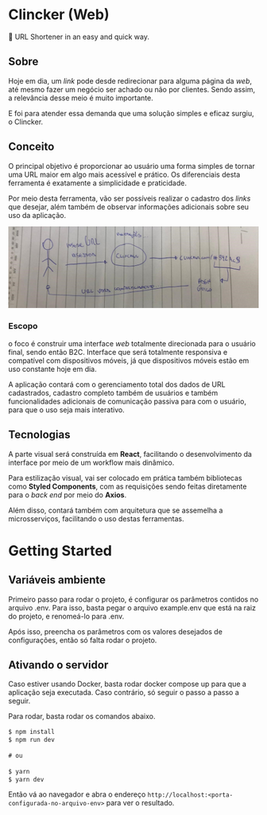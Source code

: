 # Clincker (Web)
🔗 URL Shortener in an easy and quick way.

## Sobre

Hoje em dia, um _link_ pode desde redirecionar para alguma página da _web_, até mesmo fazer um negócio ser achado ou não por clientes. Sendo assim, a relevância desse meio é muito importante.

E foi para atender essa demanda que uma solução simples e eficaz surgiu, o Clincker.

## Conceito

O principal objetivo é proporcionar ao usuário uma forma simples de tornar uma URL maior em algo mais acessível e prático. Os diferenciais desta ferramenta é exatamente a simplicidade e praticidade.

Por meio desta ferramenta, vão ser possíveis realizar o cadastro dos _links_ que desejar, além também de observar informações adicionais sobre seu uso da aplicação.

![Arquitetura de Uso](.github/clincker-web.jpg)

### Escopo

o foco é construir uma interface _web_ totalmente direcionada para o usuário final, sendo então B2C. Interface que será totalmente responsiva e compatível com dispositivos móveis, já que dispositivos móveis estão em uso constante hoje em dia.

A aplicação contará com o gerenciamento total dos dados de URL cadastrados, cadastro completo também de usuários e também funcionalidades adicionais de comunicação passiva para com o usuário, para que o uso seja mais interativo.

## Tecnologias

A parte visual será construída em **React**, facilitando o desenvolvimento da interface por meio de um workflow mais dinâmico.

Para estilização visual, vai ser colocado em prática também bibliotecas como **Styled Components**, com as requisições sendo feitas diretamente para o _back end_ por meio do **Axios**.

Além disso, contará também com arquitetura que se assemelha a microsserviços, facilitando o uso destas ferramentas.

# Getting Started

## Variáveis ambiente

Primeiro passo para rodar o projeto, é configurar os parâmetros contidos no arquivo .env. Para isso, basta pegar o arquivo example.env que está na raiz do projeto, e renomeá-lo para .env.

Após isso, preencha os parâmetros com os valores desejados de configurações, então só falta rodar o projeto.

## Ativando o servidor

Caso estiver usando Docker, basta rodar docker compose up para que a aplicação seja executada. Caso contrário, só seguir o passo a passo a seguir.

Para rodar, basta rodar os comandos abaixo.

```shell
$ npm install
$ npm run dev

# ou

$ yarn
$ yarn dev
```

Então vá ao navegador e abra o endereço `http://localhost:<porta-configurada-no-arquivo-env>` para ver o resultado.
